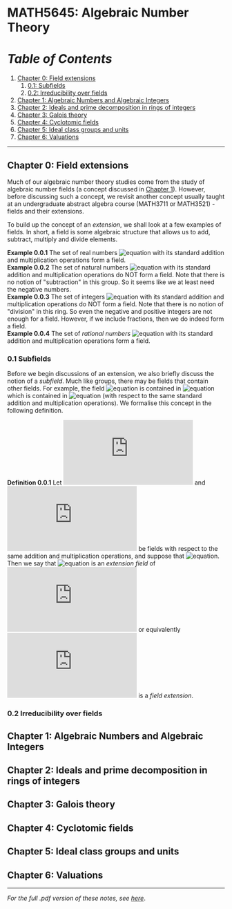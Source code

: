 # MATH5645: Algebraic Number Theory
# _Table of Contents_
1. [Chapter 0: Field extensions](#chap0)
    1. [0.1: Subfields](#chap01)
    2. [0.2: Irreducibility over fields](#chap02)
2. [Chapter 1: Algebraic Numbers and Algebraic Integers](#chap1)
3. [Chapter 2: Ideals and prime decomposition in rings of integers](#chap2)
4. [Chapter 3: Galois theory](#chap3)
5. [Chapter 4: Cyclotomic fields](#chap4)
6. [Chapter 5: Ideal class groups and units](#chap5)
7. [Chapter 6: Valuations](#chap6)
---
## <a name = "chap0" /> Chapter 0: Field extensions
Much of our algebraic number theory studies come from the study of algebraic number fields (a concept discussed in [Chapter 1](#chap1)). However, before discussing such a concept, we revisit another concept usually taught at an undergraduate abstract algebra course (MATH3711 or MATH3521) - fields and their extensions.

To build up the concept of an _extension_, we shall look at a few examples of fields. In short, a field is some algebraic structure that allows us to add, subtract, multiply and divide elements.

**Example 0.0.1** The set of real numbers ![equation](https://latex.codecogs.com/svg.latex?\mathbb&space;R) with its standard addition and multiplication operations form a field. <br />
**Example 0.0.2** The set of natural numbers ![equation](https://latex.codecogs.com/svg.latex?\mathbb&space;N) with its standard addition and multiplication operations do NOT form a field. Note that there is no notion of "subtraction" in this group. So it seems like we at least need the negative numbers. <br />
**Example 0.0.3** The set of integers ![equation](https://latex.codecogs.com/svg.latex?\mathbb&space;Z) with its standard addition and multiplication operations do NOT form a field. Note that there is no notion of "division" in this ring. So even the negative and positive integers are not enough for a field. However, if we include fractions, then we do indeed form a field. <br />
**Example 0.0.4** The set of _rational numbers_ ![equation](https://latex.codecogs.com/svg.latex?\mathbb&space;Q) with its standard addition and multiplication operations form a field.

### <a name = "chap01" /> 0.1 Subfields
Before we begin discussions of an extension, we also briefly discuss the notion of a _subfield_. Much like groups, there may be fields that contain other fields. For example, the field ![equation](https://latex.codecogs.com/svg.latex?\mathbb&space;Q) is contained in ![equation](https://latex.codecogs.com/svg.latex?\mathbb&space;R) which is contained in ![equation](https://latex.codecogs.com/svg.latex?\mathbb&space;C) (with respect to the same standard addition and multiplication operations).
We formalise this concept in the following definition.

**Definition 0.0.1** Let ![equation](https://latex.codecogs.com/svg.latex?E) and ![equation](https://latex.codecogs.com/svg.latex?F) be fields with respect to the same addition and multiplication operations, and suppose that ![equation](https://latex.codecogs.com/svg.latex?E&space;\subset&space;F). Then we say that ![equation](https://latex.codecogs.com/svg.latex?\mathbb&space;F) is an _extension field_ of ![equation](https://latex.codecogs.com/svg.latex?E) or equivalently ![equation](https://latex.codecogs.com/svg.latex?F&space;/&space;E) is a _field extension_.

### <a name = "chap02" /> 0.2 Irreducibility over fields
## <a name = "chap1" /> Chapter 1: Algebraic Numbers and Algebraic Integers
## <a name = "chap2" /> Chapter 2: Ideals and prime decomposition in rings of integers
## <a name = "chap3" /> Chapter 3: Galois theory
## <a name = "chap4" />Chapter 4: Cyclotomic fields
## <a name = "chap5" /> Chapter 5: Ideal class groups and units
## <a name = "chap6" /> Chapter 6: Valuations

---
_For the full .pdf version of these notes, see [here](pdf/MATH5645.pdf)_.
